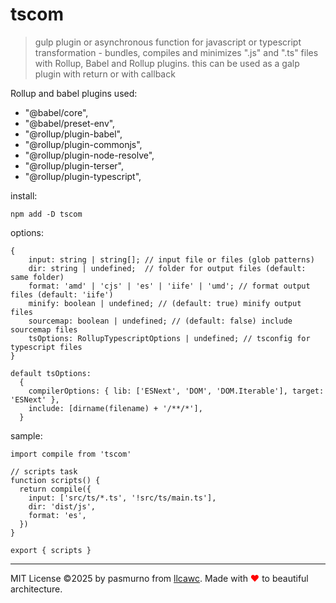 # tscom

> gulp plugin or asynchronous function for javascript or typescript transformation - bundles, compiles and minimizes ".js" and ".ts" files with Rollup, Babel and Rollup plugins.
> this can be used as a galp plugin with return or with callback

Rollup and babel plugins used:

- "@babel/core",
- "@babel/preset-env",
- "@rollup/plugin-babel",
- "@rollup/plugin-commonjs",
- "@rollup/plugin-node-resolve",
- "@rollup/plugin-terser",
- "@rollup/plugin-typescript",

install:

```
npm add -D tscom
```

options:

```
{
    input: string | string[]; // input file or files (glob patterns)
    dir: string | undefined;  // folder for output files (default: same folder)
    format: 'amd' | 'cjs' | 'es' | 'iife' | 'umd'; // format output files (default: 'iife')
    minify: boolean | undefined; // (default: true) minify output files
    sourcemap: boolean | undefined; // (default: false) include sourcemap files
    tsOptions: RollupTypescriptOptions | undefined; // tsconfig for typescript files
}

default tsOptions:
  {
    compilerOptions: { lib: ['ESNext', 'DOM', 'DOM.Iterable'], target: 'ESNext' },
    include: [dirname(filename) + '/**/*'],
  }
```

sample:

```
import compile from 'tscom'

// scripts task
function scripts() {
  return compile({
    input: ['src/ts/*.ts', '!src/ts/main.ts'],
    dir: 'dist/js',
    format: 'es',
  })
}

export { scripts }
```

---

MIT License ©2025 by pasmurno from [llcawc](https://github.com/llcawc). Made with <span style="color:red;">❤</span> to beautiful architecture.
